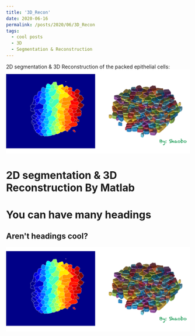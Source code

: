 ```yaml
---
title: '3D_Recon'
date: 2020-06-16
permalink: /posts/2020/06/3D_Recon
tags:
  - cool posts
  - 3D
  - Segmentation & Reconstruction
---
```


2D segmentation & 3D Reconstruction of the packed epithelial cells:
![3D Reconstruct](/images/3d_reconstruction.png)

2D segmentation & 3D Reconstruction By Matlab
======

You can have many headings
======

Aren't headings cool?
------
![3D Reconstruct](/images/3d_reconstruction.png)
